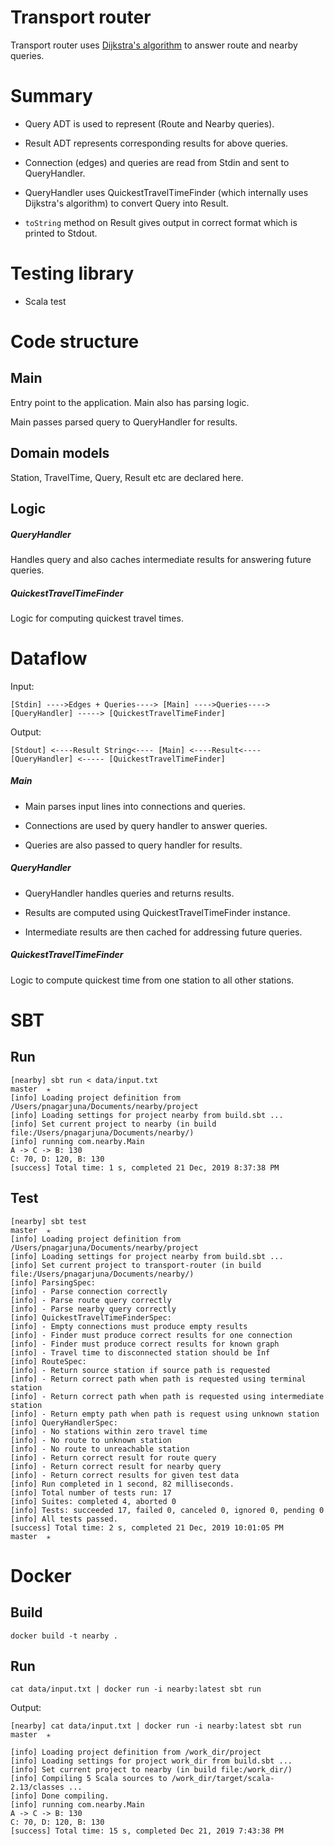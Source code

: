 # Transport router

Transport router uses [Dijkstra's algorithm](https://en.wikipedia.org/wiki/Dijkstra%27s_algorithm) to answer
route and nearby queries.

# Summary

- Query ADT is used to represent (Route and Nearby queries).

- Result ADT represents corresponding results for above queries.

- Connection (edges) and queries are read from Stdin and sent to QueryHandler.

- QueryHandler uses QuickestTravelTimeFinder (which internally uses Dijkstra's algorithm)
to convert Query into Result.

- `toString` method on Result gives output in correct format which is
printed to Stdout.

# Testing library

- Scala test

# Code structure

## Main

Entry point to the application. Main also has parsing logic. 

Main passes parsed query to QueryHandler for results.

## Domain models

Station, TravelTime, Query, Result etc are declared here.


## Logic

##### QueryHandler

Handles query and also caches intermediate results for answering future queries.


##### QuickestTravelTimeFinder

Logic for computing quickest travel times.

# Dataflow

Input:
```
[Stdin] ---->Edges + Queries----> [Main] ---->Queries----> [QueryHandler] -----> [QuickestTravelTimeFinder]
```

Output:
```
[Stdout] <----Result String<---- [Main] <----Result<---- [QueryHandler] <----- [QuickestTravelTimeFinder]
```

##### Main

- Main parses input lines into connections and queries.

- Connections are used by query handler to answer queries.

- Queries are also passed to query handler for results.

##### QueryHandler

- QueryHandler handles queries and returns results.

- Results are computed using QuickestTravelTimeFinder instance.

- Intermediate results are then cached for addressing future queries.

##### QuickestTravelTimeFinder

Logic to compute quickest time from one station to all other stations.

# SBT

## Run

```
[nearby] sbt run < data/input.txt                                                                                    master  ✭
[info] Loading project definition from /Users/pnagarjuna/Documents/nearby/project
[info] Loading settings for project nearby from build.sbt ...
[info] Set current project to nearby (in build file:/Users/pnagarjuna/Documents/nearby/)
[info] running com.nearby.Main
A -> C -> B: 130
C: 70, D: 120, B: 130
[success] Total time: 1 s, completed 21 Dec, 2019 8:37:38 PM
```

## Test

```
[nearby] sbt test                                                                                                    master  ✭
[info] Loading project definition from /Users/pnagarjuna/Documents/nearby/project
[info] Loading settings for project nearby from build.sbt ...
[info] Set current project to transport-router (in build file:/Users/pnagarjuna/Documents/nearby/)
[info] ParsingSpec:
[info] - Parse connection correctly
[info] - Parse route query correctly
[info] - Parse nearby query correctly
[info] QuickestTravelTimeFinderSpec:
[info] - Empty connections must produce empty results
[info] - Finder must produce correct results for one connection
[info] - Finder must produce correct results for known graph
[info] - Travel time to disconnected station should be Inf
[info] RouteSpec:
[info] - Return source station if source path is requested
[info] - Return correct path when path is requested using terminal station
[info] - Return correct path when path is requested using intermediate station
[info] - Return empty path when path is request using unknown station
[info] QueryHandlerSpec:
[info] - No stations within zero travel time
[info] - No route to unknown station
[info] - No route to unreachable station
[info] - Return correct result for route query
[info] - Return correct result for nearby query
[info] - Return correct results for given test data
[info] Run completed in 1 second, 82 milliseconds.
[info] Total number of tests run: 17
[info] Suites: completed 4, aborted 0
[info] Tests: succeeded 17, failed 0, canceled 0, ignored 0, pending 0
[info] All tests passed.
[success] Total time: 2 s, completed 21 Dec, 2019 10:01:05 PM                                                                                                       master  ✭
```


# Docker

## Build

```
docker build -t nearby .
```

## Run

```
cat data/input.txt | docker run -i nearby:latest sbt run
```

Output:

```
[nearby] cat data/input.txt | docker run -i nearby:latest sbt run                                                    master  ✭

[info] Loading project definition from /work_dir/project
[info] Loading settings for project work_dir from build.sbt ...
[info] Set current project to nearby (in build file:/work_dir/)
[info] Compiling 5 Scala sources to /work_dir/target/scala-2.13/classes ...
[info] Done compiling.
[info] running com.nearby.Main
A -> C -> B: 130
C: 70, D: 120, B: 130
[success] Total time: 15 s, completed Dec 21, 2019 7:43:38 PM
```